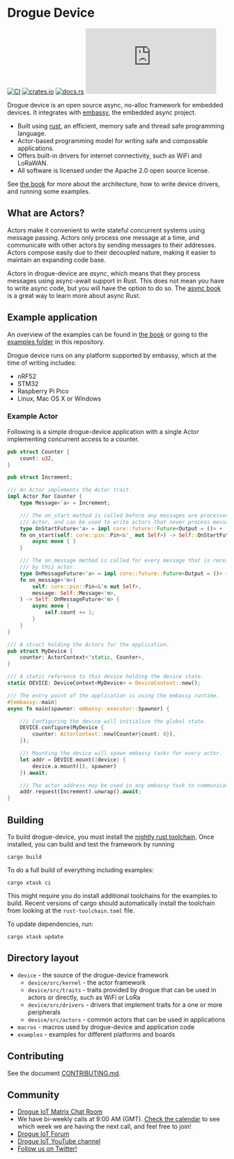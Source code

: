# Drogue Device

[![CI](https://github.com/drogue-iot/drogue-device/actions/workflows/ci.yaml/badge.svg)](https://github.com/drogue-iot/drogue-device/actions/workflows/ci.yaml)
[![crates.io](https://img.shields.io/crates/v/drogue-device.svg)](https://crates.io/crates/drogue-device)
[![docs.rs](https://docs.rs/drogue-device/badge.svg)](https://docs.rs/drogue-device)
[![Matrix](https://img.shields.io/matrix/drogue-iot:matrix.org)](https://matrix.to/#/#drogue-iot:matrix.org)

Drogue device is an open source async, no-alloc framework for embedded devices. It integrates with [embassy](https://github.com/embassy-rs/embassy), the embedded async project. 

* Built using [rust](https://www.rust-lang.org), an efficient, memory safe and thread safe programming language.
* Actor-based programming model for writing safe and composable applications.
* Offers built-in drivers for internet connectivity, such as WiFi and LoRaWAN.
* All software is licensed under the Apache 2.0 open source license.

See [the book](https://book.drogue.io/drogue-device/dev/index.html) for more about the architecture, how to write device drivers, and running some examples.

## What are Actors?

Actors make it convenient to write stateful concurrent systems using message passing. Actors only process one message at a time, and communicate with other actors by sending messages to their addresses. Actors compose easily due to their decoupled nature, making it easier to maintain an expanding code base.

Actors in drogue-device are *async*, which means that they process messages using async-await support in Rust. This does not mean you have to write async code, but you will have the option to do so. The [async book](https://rust-lang.github.io/async-book/) is a great way to learn more about async Rust.


## Example application

An overview of the examples can be found in [the book](https://book.drogue.io/drogue-device/dev/examples.html) or going to the [examples folder](https://github.com/drogue-iot/drogue-device/tree/main/examples) in this repository.

Drogue device runs on any platform supported by embassy, which at the time of writing includes:

* nRF52 
* STM32
* Raspberry Pi Pico
* Linux, Mac OS X or Windows

### Example Actor

Following is a simple drogue-device application with a single Actor implementing concurrent access to a counter.

```rust
pub struct Counter {
    count: u32,
}

pub struct Increment;

/// An Actor implements the Actor trait.
impl Actor for Counter {
    type Message<'a> = Increment;

    /// The on_start method is called before any messages are processed for the
    /// Actor, and can be used to write actors that never process messages.
    type OnStartFuture<'a> = impl core::future::Future<Output = ()> + 'a;
    fn on_start(self: core::pin::Pin<&'_ mut Self>) -> Self::OnStartFuture<'_> {
        async move { }
    }

    /// The on_message method is called for every message that is received
    /// by this actor.
    type OnMessageFuture<'a> = impl core::future::Future<Output = ()> + 'a;
    fn on_message<'m>(
        self: core::pin::Pin<&'m mut Self>,
        message: Self::Message<'m>,
    ) -> Self::OnMessageFuture<'m> {
        async move {
            self.count += 1;
        }
    }
}

/// A struct holding the Actors for the application.
pub struct MyDevice {
    counter: ActorContext<'static, Counter>,
}

/// A static reference to this device holding the device state.
static DEVICE: DeviceContext<MyDevice> = DeviceContext::new();

/// The entry point of the application is using the embassy runtime.
#[embassy::main]
async fn main(spawner: embassy::executor::Spawner) {

    /// Configuring the device will initialize the global state.
    DEVICE.configure(MyDevice {
        counter: ActorContext::new(Counter{count: 0}),
    });

    /// Mounting the device will spawn embassy tasks for every actor.
    let addr = DEVICE.mount(|device| {
        device.a.mount((), spawner)
    }).await;

    /// The actor address may be used in any embassy task to communicate with the actor.
    addr.request(Increment).unwrap().await;
}
```


## Building

To build drogue-device, you must install the [nightly rust toolchain](https://rustup.rs/). Once
installed, you can build and test the framework by running

~~~shell
cargo build
~~~

To do a full build of everything including examples:

~~~shell
cargo xtask ci
~~~

This might require you do install additional toolchains for the examples to build. Recent versions
of cargo should automatically install the toolchain from looking at the `rust-toolchain.toml` file.

To update dependencies, run:

~~~shell
cargo xtask update
~~~

## Directory layout

* `device` - the source of the drogue-device framework
  * `device/src/kernel` - the actor framework
  * `device/src/traits` - traits provided by drogue that can be used in actors or directly, such as WiFi or LoRa
  * `device/src/drivers` - drivers that implement traits for a one or more peripherals
  * `device/src/actors` - common actors that can be used in applications
* `macros` - macros used by drogue-device and application code
* `examples` - examples for different platforms and boards


## Contributing

See the document [CONTRIBUTING.md](CONTRIBUTING.md).

## Community

* [Drogue IoT Matrix Chat Room](https://matrix.to/#/#drogue-iot:matrix.org)
* We have bi-weekly calls at 9:00 AM (GMT). [Check the calendar](https://calendar.google.com/calendar/u/0/embed?src=ofuctjec399jr6kara7n0uidqg@group.calendar.google.com&pli=1) to see which week we are having the next call, and feel free to join!
* [Drogue IoT Forum](https://discourse.drogue.io/)
* [Drogue IoT YouTube channel](https://www.youtube.com/channel/UC7GZUy2hKidvY6V_3QZfCcA)
* [Follow us on Twitter!](https://twitter.com/DrogueIoT)
